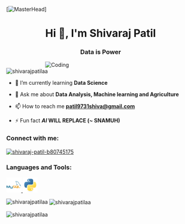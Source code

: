 [![MasterHead](https://www.google.com/imgres?imgurl=https%3A%2F%2Fuploads-ssl.webflow.com%2F5c19100c2b50073e6ee69da1%2F60d34f3b422c048fb72cb925_Analyze.gif&tbnid=aYFgCTkNANExVM&vet=12ahUKEwiF666Ow8eBAxX_vWMGHW_YB3kQMygKegQIARB4..i&imgrefurl=https%3A%2F%2Fwww.onebridge.tech%2Fpost%2Fwhat-is-a-data-analyst-and-should-i-hire-one&docid=xLW_H5EqWMOzQM&w=500&h=500&q=data%20science%20gif&hl=en-GB&ved=2ahUKEwiF666Ow8eBAxX_vWMGHW_YB3kQMygKegQIARB4)]
<h1 align="center">Hi 👋, I'm Shivaraj Patil</h1>
<h3 align="center">Data is Power</h3>
<img align= "right" alt = "Coding" width="400" src="[https://lottiefiles.com/animations/meditation-MzzLitAUpC](https://media.giphy.com/media/dyzew7Py7bnW9DiJJj/giphy.gif)">

<p align="left"> <img src="https://komarev.com/ghpvc/?username=shivarajpatilaa&label=Profile%20views&color=0e75b6&style=flat" alt="shivarajpatilaa" /> </p>

- 🌱 I’m currently learning **Data Science**

- 💬 Ask me about **Data Analysis, Machine learning and Agriculture**

- 📫 How to reach me **patil9731shiva@gmail.com**

- ⚡ Fun fact ***AI* WILL REPLACE (~ SNAMUH)**

<h3 align="left">Connect with me:</h3>
<p align="left">
<a href="https://linkedin.com/in/shivaraj-patil-b80745175" target="blank"><img align="center" src="https://raw.githubusercontent.com/rahuldkjain/github-profile-readme-generator/master/src/images/icons/Social/linked-in-alt.svg" alt="shivaraj-patil-b80745175" height="30" width="40" /></a>
</p>

<h3 align="left">Languages and Tools:</h3>
<p align="left"> <a href="https://www.mysql.com/" target="_blank" rel="noreferrer"> <img src="https://raw.githubusercontent.com/devicons/devicon/master/icons/mysql/mysql-original-wordmark.svg" alt="mysql" width="40" height="40"/> </a> <a href="https://www.python.org" target="_blank" rel="noreferrer"> <img src="https://raw.githubusercontent.com/devicons/devicon/master/icons/python/python-original.svg" alt="python" width="40" height="40"/> </a> </p>

<p><img align="left" src="https://github-readme-stats.vercel.app/api/top-langs?username=shivarajpatilaa&show_icons=true&locale=en&layout=compact" alt="shivarajpatilaa" /></p>

<p>&nbsp;<img align="center" src="https://github-readme-stats.vercel.app/api?username=shivarajpatilaa&show_icons=true&locale=en" alt="shivarajpatilaa" /></p>

<p><img align="center" src="https://github-readme-streak-stats.herokuapp.com/?user=shivarajpatilaa&" alt="shivarajpatilaa" /></p>
